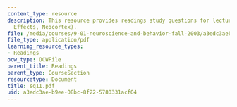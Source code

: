 ```yaml
---
content_type: resource
description: This resource provides readings study questions for lecture 11 (Transection
  Effects, Neocortex).
file: /media/courses/9-01-neuroscience-and-behavior-fall-2003/a3edc3aeb9ee08bc8f225780331acf04_sq11.pdf
file_type: application/pdf
learning_resource_types:
- Readings
ocw_type: OCWFile
parent_title: Readings
parent_type: CourseSection
resourcetype: Document
title: sq11.pdf
uid: a3edc3ae-b9ee-08bc-8f22-5780331acf04
---
```

